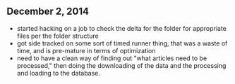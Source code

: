 ## December 2, 2014
- started hacking on a job to check the delta for the folder for appropriate files per the folder structure
- got side tracked on some sort of timed runner thing, that was a waste of time, and is pre-mature in terms of optimization
- need to have a clean way of finding out "what articles need to be processed," then doing the downloading of the data and the processing and loading to the database.

